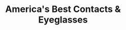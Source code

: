 ---
title: "America's Best Contacts & Eyeglasses"
url: /saint-louis-park/americas-best-contacts-and-eyeglasses/
shop: optician
---
